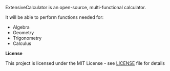 ExtensiveCalculator is an open-source, multi-functional calculator.

It will be able to perform functions needed for:

- Algebra
- Geometry
- Trigonometry
- Calculus


**License**

This project is licensed under the MIT License - see [LICENSE](https://github.com/Unsignia/ExtensiveCalculator/blob/master/LICENSE) file for details
